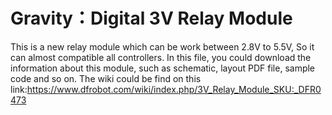 
# Gravity：Digital 3V Relay Module
This is a new relay module which can be work between 2.8V to 5.5V, So it can almost compatible all controllers.
In this file, you could download the information about this module, such as schematic, layout PDF file, sample code and so on.
The wiki could be find on this link:https://www.dfrobot.com/wiki/index.php/3V_Relay_Module_SKU:_DFR0473
